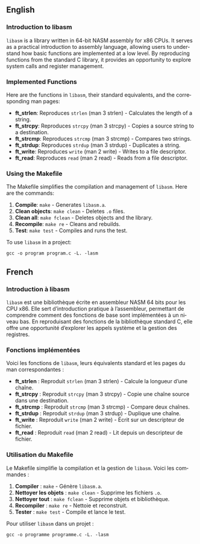 <section lang="en">
  <h2>English</h2>
  <h3>Introduction to libasm</h3>
  <p><code>libasm</code> is a library written in 64-bit NASM assembly for x86 CPUs. It serves as a practical introduction to assembly language, allowing users to understand how basic functions are implemented at a low level. By reproducing functions from the standard C library, it provides an opportunity to explore system calls and register management.</p>

  <h3>Implemented Functions</h3>
  <p>Here are the functions in <code>libasm</code>, their standard equivalents, and the corresponding man pages:</p>
  <ul>
    <li><strong>ft_strlen</strong>: Reproduces <code>strlen</code> (man 3 strlen) - Calculates the length of a string.</li>
    <li><strong>ft_strcpy</strong>: Reproduces <code>strcpy</code> (man 3 strcpy) - Copies a source string to a destination.</li>
    <li><strong>ft_strcmp</strong>: Reproduces <code>strcmp</code> (man 3 strcmp) - Compares two strings.</li>
    <li><strong>ft_strdup</strong>: Reproduces <code>strdup</code> (man 3 strdup) - Duplicates a string.</li>
    <li><strong>ft_write</strong>: Reproduces <code>write</code> (man 2 write) - Writes to a file descriptor.</li>
    <li><strong>ft_read</strong>: Reproduces <code>read</code> (man 2 read) - Reads from a file descriptor.</li>
  </ul>

  <h3>Using the Makefile</h3>
  <p>The Makefile simplifies the compilation and management of <code>libasm</code>. Here are the commands:</p>
  <ol>
    <li><strong>Compile</strong>: <code>make</code> - Generates <code>libasm.a</code>.</li>
    <li><strong>Clean objects</strong>: <code>make clean</code> - Deletes <code>.o</code> files.</li>
    <li><strong>Clean all</strong>: <code>make fclean</code> - Deletes objects and the library.</li>
    <li><strong>Recompile</strong>: <code>make re</code> - Cleans and rebuilds.</li>
    <li><strong>Test</strong>: <code>make test</code> - Compiles and runs the test.</li>
  </ol>
  <p>To use <code>libasm</code> in a project:</p>
  <pre><code>gcc -o program program.c -L. -lasm</code></pre>
</section>

<section lang="fr">
  <h2>French</h2>
  <h3>Introduction à libasm</h3>
  <p><code>libasm</code> est une bibliothèque écrite en assembleur NASM 64 bits pour les CPU x86. Elle sert d’introduction pratique à l’assembleur, permettant de comprendre comment des fonctions de base sont implémentées à un niveau bas. En reproduisant des fonctions de la bibliothèque standard C, elle offre une opportunité d’explorer les appels système et la gestion des registres.</p>

  <h3>Fonctions implémentées</h3>
  <p>Voici les fonctions de <code>libasm</code>, leurs équivalents standard et les pages du man correspondantes :</p>
  <ul>
    <li><strong>ft_strlen</strong> : Reproduit <code>strlen</code> (man 3 strlen) - Calcule la longueur d’une chaîne.</li>
    <li><strong>ft_strcpy</strong> : Reproduit <code>strcpy</code> (man 3 strcpy) - Copie une chaîne source dans une destination.</li>
    <li><strong>ft_strcmp</strong> : Reproduit <code>strcmp</code> (man 3 strcmp) - Compare deux chaînes.</li>
    <li><strong>ft_strdup</strong> : Reproduit <code>strdup</code> (man 3 strdup) - Duplique une chaîne.</li>
    <li><strong>ft_write</strong> : Reproduit <code>write</code> (man 2 write) - Écrit sur un descripteur de fichier.</li>
    <li><strong>ft_read</strong> : Reproduit <code>read</code> (man 2 read) - Lit depuis un descripteur de fichier.</li>
  </ul>

  <h3>Utilisation du Makefile</h3>
  <p>Le Makefile simplifie la compilation et la gestion de <code>libasm</code>. Voici les commandes :</p>
  <ol>
    <li><strong>Compiler</strong> : <code>make</code> - Génère <code>libasm.a</code>.</li>
    <li><strong>Nettoyer les objets</strong> : <code>make clean</code> - Supprime les fichiers <code>.o</code>.</li>
    <li><strong>Nettoyer tout</strong> : <code>make fclean</code> - Supprime objets et bibliothèque.</li>
    <li><strong>Recompiler</strong> : <code>make re</code> - Nettoie et reconstruit.</li>
    <li><strong>Tester</strong> : <code>make test</code> - Compile et lance le test.</li>
  </ol>
  <p>Pour utiliser <code>libasm</code> dans un projet :</p>
  <pre><code>gcc -o programme programme.c -L. -lasm</code></pre>
</section>
